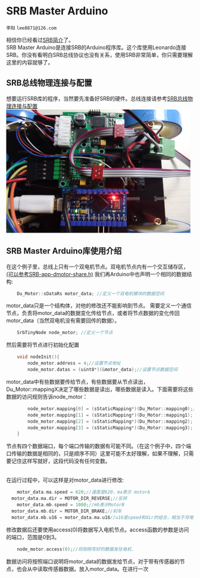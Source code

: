 # SRB Master Arduino
`李阳` `lee8871@126.com`</br>

相信你已经看过[SRB简介](https://github.com/lee8871/SRB-Introduction)了。</br>
SRB Master Arduino是连接SRB的Arduino程序库。这个库使用Leonardo连接SRB。你没有看明白SRB总线协议也没有关系，使用SRB非常简单，你只需要理解这里的内容就够了。</br>

## SRB总线物理连接与配置
想要运行SRB库的程序，当然要先准备好SRB的硬件。总线连接请参考[SRB总线物理连接与配置](SRB总线物理连接与配置.md)
<img src="Image\finish.jpg"  height="330" width="495"></br>

## SRB Master Arduino库使用介绍
在这个例子里，总线上只有一个双电机节点。双电机节点内有一个交互储存区，[(可以参考SRB-app-dmotor-share.h)](readonly\SRB-app-dmotor-share.h)
我们再Arduino中也声明一个相同的数据结构:
```c++
	Du_Motor::sDataRs motor_data; //定义一个双电机模块的数据空间
  ```
motor_data只是一个结构体，对他的修改还不能影响到节点。
需要定义一个通信节点，负责将motor_data的数据变化传给节点，或者将节点数据的变化传回
motor_data（当然双电机没有需要回传的数据）。

```c++
	SrbTinyNode node_motor; //定义一个节点
  ```
然后需要将节点进行初始化配置
```c++
	void nodeInit(){
	    node_motor.address = 4;//设置节点地址
	    node_motor.datas = (uint8*)(&motor_data);//设置节点数据空间
  ```
motor_data中有些数据要传给节点，有些数据要从节点读出，Du_Motor::mappingX决定了哪些数据是读出，哪些数据是读入。下面需要将这些数据的访问规则告诉node_motor：
```c++
	    node_motor.mapping[0] = (sStaticMapping*)(Du_Motor::mapping0);//设置节点访问映射表
	    node_motor.mapping[1] = (sStaticMapping*)(Du_Motor::mapping1);
	    node_motor.mapping[2] = (sStaticMapping*)(Du_Motor::mapping2);
	    node_motor.mapping[3] = (sStaticMapping*)(Du_Motor::mapping3);
	}
```
节点有四个数据端口，每个端口传输的数据有可能不同。（在这个例子中，四个端口传输的数据是相同的，只是顺序不同）这里可能不太好理解，如果不理解，只需要记住这样写就好，这段代码没有任何变数。</br></br>

在运行过程中，可以这样是对motor_data进行修改:

```c++
	motor_data.ma.speed = 620;//速度是620，ma表示 motorA
  motor_data.ma.dir = MOTOR_DIR_REVERSE;//反转
	motor_data.mb.speed = 1000;//mb表示MotorB
  motor_data.mb.dir = MOTOR_DIR_BRAKE;//刹车
  motor_data.mb.u16 = motor_data.ma.u16//u16是speed和dir的组合，相当于将电机A的状态复制给B
  ```
修改数据后还要使用access(0)将数据写入电机节点。access函数的参数是访问的端口，范围是0到3。</br>
```c++
	node_motor.access(0);//将刚刚写好的数据发往电机.
```
数据访问将按照端口说明将motor_data的数据发给节点，对于带有传感器的节点，也会从中读取传感器数据。放入motor_data。在进行一次</br>

